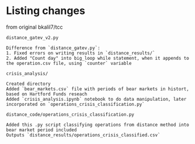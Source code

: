 # Listing changes
from original bkalil7/tcc


`distance_gatev_v2.py`

    Difference from `distance_gatev.py`:
    1. Fixed errors on writing results in `distance_results/`
    2. Added "Count day" into big_loop while statement, when it appends to the operation.csv file, using `counter` variable

`crisis_analysis/`

    Created directory
    Added `bear_markets.csv` file with periods of bear markets in histort, based on Hartford Funds reseach
    Added `crisis_analysis.ipynb` notebook to do data manipulation, later incorporated on `operations_crisis_classification.py`
    

`distance_code/operations_crisis_classification.py`

    Added this .py script classifying operations from distance method into bear market period included
    Outputs `distance_results/operations_crisis_classified.csv`